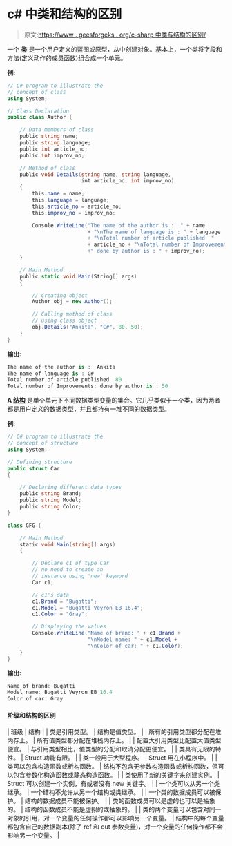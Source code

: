 # c# 中类和结构的区别

> 原文:[https://www . geesforgeks . org/c-sharp 中类与结构的区别/](https://www.geeksforgeeks.org/difference-between-class-and-structure-in-c-sharp/)

一个 **[类](https://www.geeksforgeeks.org/c-class-and-object/)** 是一个用户定义的蓝图或原型，从中创建对象。基本上，一个类将字段和方法(定义动作的成员函数)组合成一个单元。

**例:**

```cs
// C# program to illustrate the
// concept of class
using System;

// Class Declaration
public class Author {

    // Data members of class
    public string name;
    public string language;
    public int article_no;
    public int improv_no;

    // Method of class
    public void Details(string name, string language,
                        int article_no, int improv_no)
    {
        this.name = name;
        this.language = language;
        this.article_no = article_no;
        this.improv_no = improv_no;

        Console.WriteLine("The name of the author is :  " + name
                          + "\nThe name of language is : " + language
                          + "\nTotal number of article published  " 
                          + article_no + "\nTotal number of Improvements:"
                          +" done by author is : " + improv_no);
    }

    // Main Method
    public static void Main(String[] args)
    {

        // Creating object
        Author obj = new Author();

        // Calling method of class
        // using class object
        obj.Details("Ankita", "C#", 80, 50);
    }
}
```

**输出:**

```cs
The name of the author is :  Ankita
The name of language is : C#
Total number of article published  80
Total number of Improvements: done by author is : 50

```

**A [结构](https://www.geeksforgeeks.org/c-structures-set-1/)** 是单个单元下不同数据类型变量的集合。它几乎类似于一个类，因为两者都是用户定义的数据类型，并且都持有一堆不同的数据类型。

**例:**

```cs
// C# program to illustrate the
// concept of structure
using System;

// Defining structure
public struct Car
{

    // Declaring different data types
    public string Brand;
    public string Model;
    public string Color;
}

class GFG {

    // Main Method
    static void Main(string[] args)
    {

        // Declare c1 of type Car
        // no need to create an 
        // instance using 'new' keyword
        Car c1;

        // c1's data
        c1.Brand = "Bugatti";
        c1.Model = "Bugatti Veyron EB 16.4";
        c1.Color = "Gray";

        // Displaying the values
        Console.WriteLine("Name of brand: " + c1.Brand + 
                          "\nModel name: " + c1.Model + 
                          "\nColor of car: " + c1.Color);
    }
}
```

**输出:**

```cs
Name of brand: Bugatti
Model name: Bugatti Veyron EB 16.4
Color of car: Gray

```

#### 阶级和结构的区别

| 班级 | 结构 |
| 类是引用类型。 | 结构是值类型。 |
| 所有的引用类型都分配在堆内存上。 | 所有值类型都分配在堆栈内存上。 |
| 配置大引用类型比配置大值类型便宜。 | 与引用类型相比，值类型的分配和取消分配更便宜。 |
| 类具有无限的特性。 | Struct 功能有限。 |
| 类一般用于大型程序。 | Struct 用在小程序中。 |
| 类可以包含构造函数或析构函数。 | 结构不包含无参数构造函数或析构函数，但可以包含参数化构造函数或静态构造函数。 |
| 类使用了新的关键字来创建实例。 | Struct 可以创建一个实例，有或者没有 new 关键字。 |
| 一个类可以从另一个类继承。 | 一个结构不允许从另一个结构或类继承。 |
| 一个类的数据成员可以被保护。 | 结构的数据成员不能被保护。 |
| 类的函数成员可以是虚的也可以是抽象的。 | 结构的函数成员不能是虚拟的或抽象的。 |
| 类的两个变量可以包含对同一对象的引用，对一个变量的任何操作都可以影响另一个变量。 | 结构中的每个变量都包含自己的数据副本(除了 ref 和 out 参数变量)，对一个变量的任何操作都不会影响另一个变量。 |